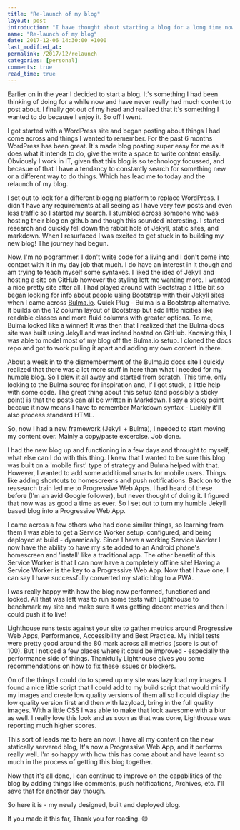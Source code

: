 ```yaml
---
title: "Re-launch of my blog"
layout: post
introduction: "I have thought about starting a blog for a long time now but never got around to doing it. After working in IT for a while I realized it’d be handy to have a place to store my findings & experiences which I can refer back to or reflect on at a later date."
name: "Re-launch of my blog"
date: 2017-12-06 14:30:00 +1000
last_modified_at:
permalink: /2017/12/relaunch
categories: [personal]
comments: true
read_time: true
---
```


Earlier on in the year I decided to start a blog. It's something I had been thinking of doing for a while now and have never really had much content to post about. I finally got out of my head and realized that it's something I wanted to do because I enjoy it. So off I went.


I got started with a WordPress site and began posting about things I had come across and things I wanted to remember. For the past 6 months WordPress has been great. It's made blog posting super easy for me as it does what it intends to do, give the write a space to write content easily. Obviously I work in IT, given that this blog is so technology focussed, and becasue of that I have a tendancy to constantly search for something new or a different way to do things. Which has lead me to today and the relaunch of my blog.


I set out to look for a different blogging platform to replace WordPress. I didn't have any requirements at all seeing as I have very few posts and even less traffic so I started my search. I stumbled across someone who was hosting their blog on github and though this sounded interesting. I started research and quickly fell down the rabbit hole of Jekyll, static sites, and markdown. When I resurfaced I was excited to get stuck in to building my new blog! The journey had begun.


Now, I'm no pogrammer. I don't write code for a living and I don't come into contact with it in my day job that much. I do have an interest in it though and am trying to teach myself some syntaxes. I liked the idea of Jekyll and hosting a site on GitHub however the styling left me wanting more. I wanted a nice pretty site after all. I had played around with Bootstrap a little bit so began looking for info about people using Bootstrap with their Jekyll sites when I came across [Bulma.io](https://bulma.io). Quick Plug - Bulma is a Bootstrap alternative. It builds on the 12 column layout of Bootstrap but add little nicities like readable classes and more fluid columns with greater options. To me, Bulma looked like a winner! It was then that I realized that the Bulma docs site was built using Jekyll and was indeed hosted on GitHub. Knowing this, I was able to model most of my blog off the Bulma.io setup. I cloned the docs repo and got to work pulling it apart and adding my own content in there.


About a week in to the dismemberment of the Bulma.io docs site I quickly realized that there was a lot more stuff in here than what I needed for my humble blog. So I blew it all away and started from scratch. This time, only looking to the Bulma source for inspiration and, if I got stuck, a little help with some code. The great thing about this setup (and possibly a sticky point) is that the posts can all be written in Markdown. I say a sticky point becaue it now means I have to remember Markdown syntax - Luckily it'll also process standard HTML.


So, now I had a new framework (Jekyll + Bulma), I needed to start moving my content over. Mainly a copy/paste excercise. Job done.


I had the new blog up and functioning in a few days and throught to myself, what else can I do with this thing. I knew that I wanted to be sure this blog was built on a 'mobile first' type of strategy and Bulma helped with that. However, I wanted to add some additional smarts for mobile users. Things like adding shortcuts to homescreens and push notifications. Back on to the reasearch train led me to Progressive Web Apps. I had heard of these before (I'm an avid Google follower), but never thought of doing it. I figured that now was as good a time as ever. So I set out to turn my humble Jekyll based blog into a Progressive Web App.


I came across a few others who had done similar things, so learning from them I was able to get a Service Worker setup, configured, and being deployed at build - dynamically.
Since I have a working Service Worker I now have the ability to have my site added to an Android phone's homescreen and 'install' like a traditional app. The other benefit of this Service Worker is that I can now have a completely offline site! Having a Service Worker is the key to a Progressive Web App. Now that I have one, I can say I have successfully converted my static blog to a PWA.


I was really happy with how the blog now performed, functioned and looked. All that was left was to run some tests with Lighthouse to benchmark my site and make sure it was getting decent metrics and then I could push it to live!


Lighthouse runs tests against your site to gather metrics around Progressive Web Apps, Performance, Accessibility and Best Practice. My initial tests were pretty good around the 80 mark across all metrics (score is out of 100). But I noticed a few places where it could be improved - especially the performance side of things. Thankfully Lighthouse gives you some recommendations on how to fix these issues or blockers. 


On of the things I could do to speed up my site was lazy load my images. I found a nice little script that I could add to my build script that would minify my images and create low quality versions of them all so I could display the low quality version first and then with lazyload, bring in the full quality images. With a little CSS I was able to make that look awesome with a blur as well. I really love this look and as soon as that was done, Lighthouse was reporting much higher scores. 


This sort of leads me to here an now. I have all my content on the new statically servered blog, It's now a Progressive Web App, and it performs really well. I'm so happy with how this has come about and have learnt so much in the process of getting this blog together.


Now that it's all done, I can continue to improve on the capabilities of the blog by adding things like comments, push notifications, Archives, etc. 
I'll save that for another day though.


So here it is - my newly designed, built and deployed blog. 


If you made it this far, Thank you for reading. 😋